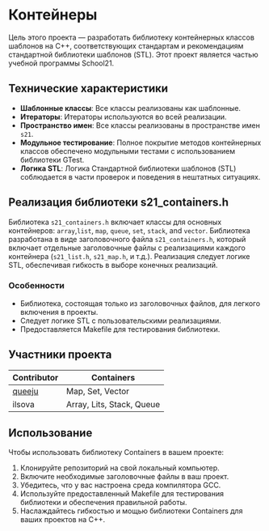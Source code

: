 # Контейнеры

Цель этого проекта — разработать библиотеку контейнерных классов шаблонов на C++, соответствующих стандартам и рекомендациям стандартной библиотеки шаблонов (STL). Этот проект является частью учебной программы School21.

## Технические характеристики

- **Шаблонные классы**: Все классы реализованы как шаблонные.
- **Итераторы**: Итераторы используются во всей реализации.
- **Пространство имен**: Все классы реализованы в пространстве имен `s21`.
- **Модульное тестирование**: Полное покрытие методов контейнерных классов обеспечено модульными тестами с использованием библиотеки GTest.
- **Логика STL**: Логика Стандартной библиотеки шаблонов (STL) соблюдается в части проверок и поведения в нештатных ситуациях.

## Реализация библиотеки s21_containers.h

Библиотека `s21_containers.h` включает классы для основных контейнеров: `array`,`list`, `map`, `queue`, `set`, `stack`, and `vector`. Библиотека разработана в виде заголовочного файла `s21_containers.h`, который включает отдельные заголовочные файлы с реализациями каждого контейнера (`s21_list.h`, `s21_map.h`, и т.д.). Реализация следует логике STL, обеспечивая гибкость в выборе конечных реализаций.

### Особенности
- Библиотека, состоящая только из заголовочных файлов, для легкого включения в проекты.
- Следует логике STL с пользовательскими реализациями.
- Предоставляется Makefile для тестирования библиотеки.

## Участники проекта

|Contributor|Containers|
|---	|---	|
|[queeju](https://github.com/queeju)	|Map, Set, Vector	|
| ilsova	|Array, Lits, Stack, Queue	|

## Использование

Чтобы использовать библиотеку Containers в вашем проекте:
1. Клонируйте репозиторий на свой локальный компьютер.
2. Включите необходимые заголовочные файлы в ваш проект.
3. Убедитесь, что у вас настроена среда компилятора GCC.
4. Используйте предоставленный Makefile для тестирования библиотеки и обеспечения правильной работы.
5. Наслаждайтесь гибкостью и мощью библиотеки Containers для ваших проектов на C++.


